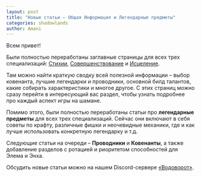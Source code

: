 ```yaml
---    
layout: post    
title: "Новые статьи – Общая Информация и Легендарные предметы"    
categories: shadowlands  
author: Amani
---    
```


Всем привет!

Были полностью переработаны заглавные страницы для всех трех специализаций: [Стихии](https://stormkeeper.ru/ele/intro.html), [Совершенствование](https://stormkeeper.ru/enh/intro.html) и [Исцеление](https://stormkeeper.ru/resto/intro.html).

Там можно найти краткую сводку всей полезной информации – выбор ковенанта, лучшие легендарки и проводники, основной билд талантов, какие собирать характеристики и многое другое. С этих страниц можно сразу перейти в интересующий вас раздел, чтобы узнать подробнее про каждый аспект игры на шамане.

Помимо этого, были полностью переработаны статьи про **легендарные предметы** для всех трех специализаций. Сейчас они включают в себя советы по крафту, различные фишки и неочевидные механики, где и как лучше использовать конкретную легендарку и т.д.

Следующие статьи на очереди – **Проводники** и **Ковенанты**, а также добавление разделов с ротацией и риоритетом способностей для Элема и Энха.

Обсудить новые статьи можно на нашем Discord-сервере [«Водоворот»](https://discordapp.com/invite/zTQhBn8). 

